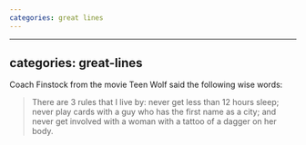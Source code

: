 ```yaml
---
categories: great lines
---
```


---
categories: great-lines
---

Coach Finstock from the movie Teen Wolf said the following wise words:

> There are 3 rules that I live by: never get less than 12 hours sleep; never play cards with a guy who has the first name as a city; and never get involved with a woman with a tattoo of a dagger on her body.